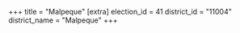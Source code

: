 +++
title = "Malpeque"
[extra]
election_id = 41
district_id = "11004"
district_name = "Malpeque"
+++
